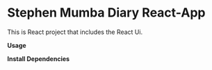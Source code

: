 # Stephen Mumba Diary React-App

This is React project that includes the React Ui.

**Usage**

**Install Dependencies**
